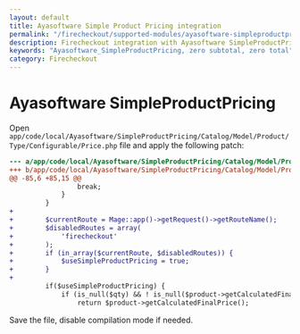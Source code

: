 ```yaml
---
layout: default
title: Ayasoftware Simple Product Pricing integration
permalink: "/firecheckout/supported-modules/ayasoftware-simpleproductpricing/"
description: Firecheckout integration with Ayasoftware SimpleProductPricing
keywords: "Ayasoftware_SimpleProductPricing, zero subtotal, zero total"
category: Firecheckout
---
```


# Ayasoftware SimpleProductPricing

Open `app/code/local/Ayasoftware/SimpleProductPricing/Catalog/Model/Product/Type/Configurable/Price.php`
file and apply the following patch:

```diff
--- a/app/code/local/Ayasoftware/SimpleProductPricing/Catalog/Model/Product/Type/Configurable/Price.php
+++ b/app/code/local/Ayasoftware/SimpleProductPricing/Catalog/Model/Product/Type/Configurable/Price.php
@@ -85,6 +85,15 @@
                 break;
             }
         }
+
+        $currentRoute = Mage::app()->getRequest()->getRouteName();
+        $disabledRoutes = array(
+            'firecheckout'
+        );
+        if (in_array($currentRoute, $disabledRoutes)) {
+            $useSimpleProductPricing = true;
+        }
+
         if($useSimpleProductPricing) {
             if (is_null($qty) && ! is_null($product->getCalculatedFinalPrice())) {
                 return $product->getCalculatedFinalPrice();
```

Save the file, disable compilation mode if needed.
